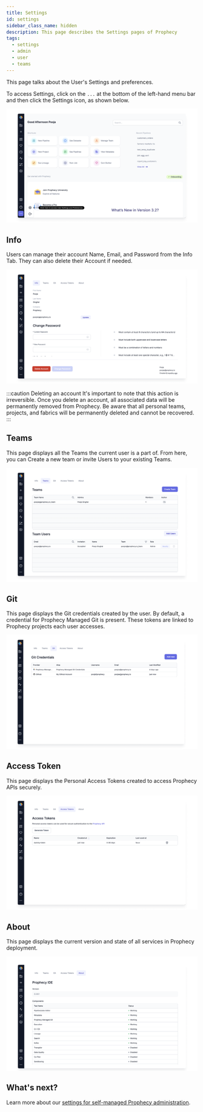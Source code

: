 ```yaml
---
title: Settings
id: settings
sidebar_class_name: hidden
description: This page describes the Settings pages of Prophecy
tags:
  - settings
  - admin
  - user
  - teams
---
```


This page talks about the User's Settings and preferences.

To access Settings, click on the `...` at the bottom of the left-hand menu bar and then click the Settings icon, as shown below.

![access-settings](img/Access_Settings_page.png)

## Info

Users can manage their account Name, Email, and Password from the Info Tab. They can also delete their Account if needed.

![user-settings](img/User_Settings.png)

:::caution Deleting an account
It's important to note that this action is irreversible. Once you delete an account, all associated data will be permanently removed from Prophecy.
Be aware that all personal teams, projects, and fabrics will be permanently deleted and cannot be recovered.
:::

## Teams

This page displays all the Teams the current user is a part of. From here, you can Create a new team or invite Users to your existing Teams.

![Teams](img/Teams.png)

## Git

This page displays the Git credentials created by the user. By default, a credential for Prophecy Managed Git is present. These tokens are linked to Prophecy projects each user accesses.

![git](img/Git.png)

## Access Token

This page displays the Personal Access Tokens created to access Prophecy APIs securely.

![Access_tokens](img/Access_Tokens.png)

## About

This page displays the current version and state of all services in Prophecy deployment.

![About](img/About.png)

## What's next?

Learn more about our [settings for self-managed Prophecy administration](docs/administration/self-hosted/self-hosted.md).
